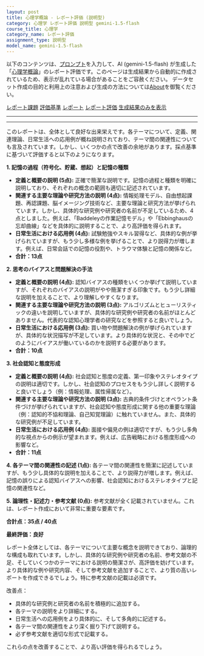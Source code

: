```yaml
---
layout: post
title: 心理学概論 - レポート評価 (説明型)
category: 心理学 レポート評価 説明型 gemini-1.5-flash
course_title: 心理学
category_name: レポート評価
assignment_type: 説明型
model_name: gemini-1.5-flash
---
```


以下のコンテンツは、[プロンプト](https://github.com/takedatoshiyuki/synthetic_assignments/tree/main/generated/心理学/gemini-1.5-flash/prompt_レポート評価-説明型.md)を入力して、AI (gemini-1.5-flash) が生成した「[心理学概論](/contents/心理学/)」のレポート評価です。このページは生成結果から自動的に作成されているため、表示が乱れている場合があることをご容赦ください。
データセット作成の目的と利用上の注意および生成の方法については[About](/About)を御覧ください。

[レポート課題](../レポート課題-説明型)
[評価基準](../評価基準-説明型)
[レポート](../レポート-説明型)
[レポート評価](../レポート評価-説明型)
[生成結果のみを表示](https://github.com/takedatoshiyuki/synthetic_assignments/tree/main/generated/心理学/gemini-1.5-flash/レポート評価-説明型.md)
  

***
***
  
このレポートは、全体として良好な出来栄えです。各テーマについて、定義、関連理論、日常生活への応用例が概ね説明されており、テーマ間の関連性についても言及されています。しかし、いくつかの点で改善の余地があります。採点基準に基づいて評価すると以下のようになります。


**1. 記憶の過程（符号化、貯蔵、想起）と記憶の種類**

* **定義と概要の説明 (5点):** 正確で簡潔な説明です。記憶の過程と種類を明確に説明しており、それぞれの概念の範囲も適切に記述されています。
* **関連する主要な理論や研究方法の説明 (4点):** 情報処理モデル、自由想起課題、再認課題、脳イメージング技術など、主要な理論と研究方法が挙げられています。しかし、具体的な研究例や研究者の名前が不足しているため、4点としました。例えば、「Baddeleyの作業記憶モデル」や「Ebbinghausの忘却曲線」などを具体的に説明することで、より高評価を得られます。
* **日常生活における応用例 (4点):** 試験勉強やスキル習得など、具体的な例が挙げられていますが、もう少し多様な例を挙げることで、より説得力が増します。例えば、日常会話での記憶の役割や、トラウマ体験と記憶の関係など。
* **合計：13点**


**2. 思考のバイアスと問題解決の手法**

* **定義と概要の説明 (4点):** 認知バイアスの種類をいくつか挙げて説明していますが、それぞれのバイアスの説明がやや簡潔すぎる印象です。もう少し詳細な説明を加えることで、より理解しやすくなります。
* **関連する主要な理論や研究方法の説明 (3点):** アルゴリズムとヒューリスティックの違いを説明していますが、具体的な研究例や研究者の名前がほとんどありません。代表的な認知心理学者の研究などを参照すると良いでしょう。
* **日常生活における応用例 (3点):** 買い物や問題解決の例が挙げられていますが、具体的な状況描写が不足しています。より具体的な状況と、その中でどのようにバイアスが働いているのかを説明する必要があります。
* **合計：10点**


**3. 社会認知と態度形成**

* **定義と概要の説明 (4点):** 社会認知と態度の定義、第一印象やステレオタイプの説明は適切です。しかし、社会認知のプロセスをもう少し詳しく説明すると良いでしょう（例：情報処理、属性帰属など）。
* **関連する主要な理論や研究方法の説明 (3点):** 古典的条件づけとオペラント条件づけが挙げられていますが、社会認知や態度形成に関する他の重要な理論（例：認知的不協和理論、自己知覚理論）に触れていません。また、具体的な研究例が不足しています。
* **日常生活における応用例 (4点):** 面接や偏見の例は適切ですが、もう少し多角的な視点からの例示が望まれます。例えば、広告戦略における態度形成への影響など。
* **合計：11点**


**4. 各テーマ間の関連性の記述 (1点):** 各テーマ間の関連性を簡潔に記述していますが、もう少し具体的な説明を加えることで、より説得力が増します。例えば、記憶の誤りによる認知バイアスへの影響、社会認知におけるステレオタイプと記憶の関連性など。


**5. 論理性・記述力・参考文献 (0点):** 参考文献が全く記載されていません。これは、レポート作成において非常に重要な要素です。


**合計点：35点 / 40点**

**最終評価：良好**

レポート全体としては、各テーマについて主要な概念を説明できており、論理的な構成も取れています。しかし、具体的な研究例や研究者の名前、参考文献の不足、そしていくつかのテーマにおける説明の簡潔さが、高評価を妨げています。より具体的な例や研究内容、そして参考文献を追加することで、より質の高いレポートを作成できるでしょう。特に参考文献の記載は必須です。


改善点：

* 具体的な研究例と研究者の名前を積極的に追加する。
* 各テーマの説明をより詳細にする。
* 日常生活への応用例をより具体的に、そして多角的に記述する。
* 各テーマ間の関連性をより深く掘り下げて説明する。
* 必ず参考文献を適切な形式で記載する。


これらの点を改善することで、より高い評価を得られるでしょう。
